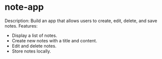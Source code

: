 # note-app
Description: Build an app that allows users to create, edit, delete, and save notes.
Features:
- Display a list of notes.
- Create new notes with a title and content.
- Edit and delete notes.
- Store notes locally.
